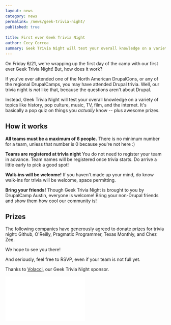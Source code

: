 ```yaml
---
layout: news
category: news
permalink: /news/geek-trivia-night/
published: true

title: First ever Geek Trivia Night
author: Cecy Correa
summary: Geek Trivia Night will test your overall knowledge on a variety of topics like history, pop culture, music, TV, film, the internet... It's basically a pop quiz on things you *actually* know, and with awesome prizes.
---
```


On Friday 6/21, we're wrapping up the first day of the camp with our first ever Geek Trivia Night! But, how does it work?

If you've ever attended one of the North American DrupalCons, or any of the regional DrupalCamps, you may have attended Drupal trivia. Well, our trivia night is *not* like that, because the questions aren't about Drupal.

Instead, Geek Trivia Night will test your overall knowledge on a variety of topics like history, pop culture, music, TV, film, and the internet. It's basically a pop quiz on things you *actually* know -- plus awesome prizes.

## How it works

**All teams must be a maximum of 6 people.**
There is no minimum number for a team, unless that number is 0 because you're not here :)

**Teams are registered at trivia night**
You do not need to register your team in advance. Team names will be registered once trivia starts. Do arrive a little early to pick a good spot!

**Walk-ins will be welcome!**
If you haven't made up your mind, do know walk-ins for trivia will be welcome, space permitting.

**Bring your friends!**
Though Geek Trivia Night is brought to you by DrupalCamp Austin, everyone is welcome! Bring your non-Drupal friends and show them how cool our community is!

## Prizes

The following companies have generously agreed to donate prizes for trivia night: Github, O'Reilly, Pragmatic Programmer, Texas Monthly, and Chez Zee.

We hope to see you there!

And seriously, feel free to RSVP, even if your team is not full yet.

<!-- p><a href="http://geektrivianight.eventbrite.com/" class="button">RSVP for Trivia Night</a></p -->

Thanks to <a href="http://volacci.com/" target="_blank">Volacci</a>, our Geek Trivia Night sponsor.

![Volacci](/img/sponsors/volacci.png)

